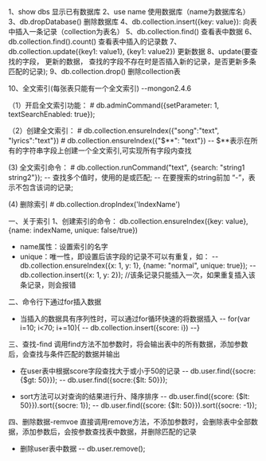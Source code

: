 1、show dbs 显示已有数据库
2、use name 使用数据库（name为数据库名）
3、db.dropDatabase() 删除数据库
4、db.collection.insert({key: value}): 向表中插入一条记录（collection为表名）
5、db.collection.find() 查看表中数据
6、db.collection.find().count() 查看表中插入的记录数
7、db.collection.update({key1: value1}, {key1: value2}) 更新数据
8、update(要查找的字段， 更新的数据， 查找的字段不存在时是否插入新的记录，是否更新多条匹配的记录);
9、db.collection.drop() 删除collection表


10、全文索引(每张表只能有一个全文索引)
--mongon2.4.6

 （1）开启全文索引功能： 
	# db.adminCommand({setParameter: 1, textSearchEnabled: true});

 （2）创建全文索引：
	# db.collection.ensureIndex({"song":"text", "lyrics":"text"})
	# db.collection.ensureIndex({"$**": "text"})
	-- $**表示在所有的字符串字段上创建一个全文索引,可实现所有字段内查找
 
 (3) 全文索引命令： 
	# db.collection.runCommand("text", {search: "string1 string2"});
	-- 查找多个值时，使用的是或匹配;
	-- 在要搜索的string前加 “-”，表示不包含该词的记录;

 (4) 删除索引
 	# db.collection.dropIndex('IndexName')

一、关于索引
1、创建索引的命令： db.collection.ensureIndex({key: value}, {name: indexName, unique: false/true})

- name属性：设置索引的名字
- unique：唯一性，即设置后该字段的记录不可以有重复，如：
  --  db.collection.ensureIndex({x: 1, y: 1}, {name: "normal", unique: true});
  --  db.collection.insert({x: 1, y: 2}); //该条记录只能插入一次，如果重复插入该条记录，则会报错


二、命令行下通过for插入数据
- 当插入的数据具有序列性时，可以通过for循环快速的将数据插入
-- for(var i=10; i<70; i+=10){
--   db.collection.insert({score: i})
--}	

三、查找-find
调用find方法不加参数时，将会输出表中的所有数据，添加参数后，会查找与条件匹配的数据并输出

- 在user表中根据score字段查找大于或小于50的记录
-- db.user.find({socre:{$gt: 50}});
-- db.user.find({socre:{$lt: 50}});

- sort方法可以对查询的结果进行升、降序排序
-- db.user.find({score: {$lt: 50}}).sort({socre: 1});
-- db.user.find({score: {$lt: 50}}).sort({socre: -1});

四、删除数据-remvoe
直接调用remove方法，不添加参数时，会删除表中全部数据，添加参数后，会按参数查找表中数据，并删除匹配的记录

- 删除user表中数据
-- db.user.remove();